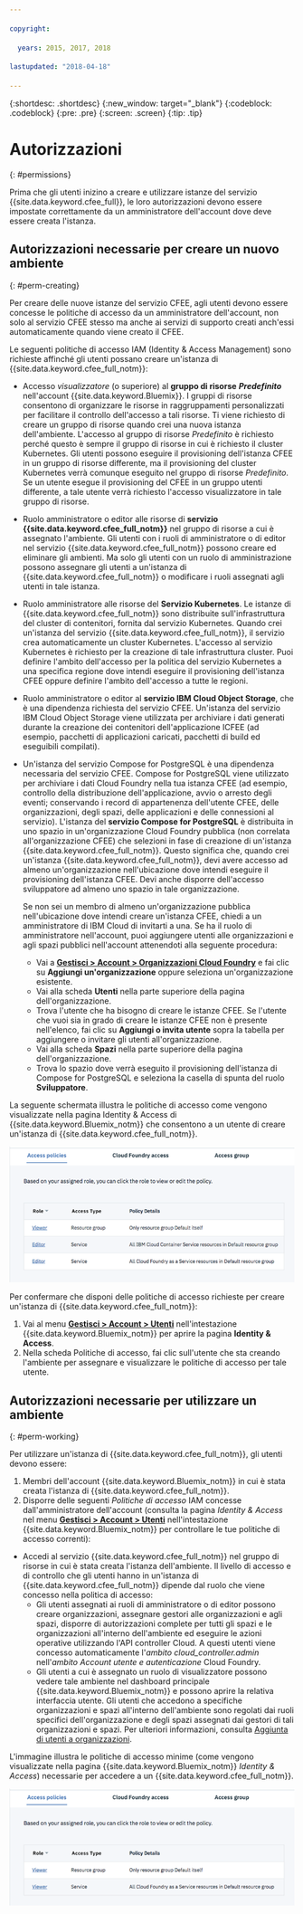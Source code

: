 ```yaml
---

copyright:

  years: 2015, 2017, 2018

lastupdated: "2018-04-18"

---
```


{:shortdesc: .shortdesc}
{:new_window: target="_blank"}
{:codeblock: .codeblock}
{:pre: .pre}
{:screen: .screen}
{:tip: .tip}

# Autorizzazioni
{: #permissions}

Prima che gli utenti inizino a creare e utilizzare istanze del servizio {{site.data.keyword.cfee_full}}, le loro autorizzazioni devono essere impostate correttamente da un amministratore dell'account dove deve essere creata l'istanza. 

## Autorizzazioni necessarie per creare un nuovo ambiente
{: #perm-creating}

Per creare delle nuove istanze del servizio CFEE, agli utenti devono essere concesse le politiche di accesso da un amministratore dell'account, non solo al servizio CFEE stesso ma anche ai servizi di supporto creati anch'essi automaticamente quando viene creato il CFEE.

Le seguenti politiche di accesso IAM (Identity & Access Management) sono richieste affinché gli utenti possano creare un'istanza di {{site.data.keyword.cfee_full_notm}}:

* Accesso _visualizzatore_ (o superiore) al **gruppo di risorse** **_Predefinito_** nell'account {{site.data.keyword.Bluemix}}. I gruppi di risorse consentono di organizzare le risorse in raggruppamenti personalizzati per facilitare il controllo dell'accesso a tali risorse. Ti viene richiesto di creare un gruppo di risorse quando crei una nuova istanza dell'ambiente. L'accesso al gruppo di risorse _Predefinito_ è richiesto perché questo è sempre il gruppo di risorse in cui è richiesto il cluster Kubernetes. Gli utenti possono eseguire il provisioning dell'istanza CFEE in un gruppo di risorse differente, ma il provisioning del cluster Kubernetes verrà comunque eseguito nel gruppo di risorse _Predefinito_.  Se un utente esegue il provisioning del CFEE in un gruppo utenti differente, a tale utente verrà richiesto l'accesso visualizzatore in tale gruppo di risorse.

* Ruolo amministratore o editor alle risorse di **servizio {{site.data.keyword.cfee_full_notm}}** nel gruppo di risorse a cui è assegnato l'ambiente. Gli utenti con i ruoli di amministratore o di editor nel servizio {{site.data.keyword.cfee_full_notm}} possono creare ed eliminare gli ambienti. Ma solo gli utenti con un ruolo di amministrazione possono assegnare gli utenti a un'istanza di {{site.data.keyword.cfee_full_notm}} o modificare i ruoli assegnati agli utenti in tale istanza.
   
* Ruolo amministratore alle risorse del **Servizio Kubernetes**. Le istanze di {{site.data.keyword.cfee_full_notm}} sono distribuite sull'infrastruttura del cluster di contenitori, fornita dal servizio Kubernetes. Quando crei un'istanza del servizio {{site.data.keyword.cfee_full_notm}}, il servizio crea automaticamente un cluster Kubernetes. L'accesso al servizio Kubernetes è richiesto per la creazione di tale infrastruttura cluster. Puoi definire l'ambito dell'accesso per la politica del servizio Kubernetes a una specifica regione dove intendi eseguire il provisioning dell'istanza CFEE oppure definire l'ambito dell'accesso a tutte le regioni.

* Ruolo amministratore o editor al **servizio IBM Cloud Object Storage**, che è una dipendenza richiesta del servizio CFEE. Un'istanza del servizio IBM Cloud Object Storage viene utilizzata per archiviare i dati generati durante la creazione dei contenitori dell'applicazione ICFEE (ad esempio, pacchetti di applicazioni caricati, pacchetti di build ed eseguibili compilati).

* Un'istanza del servizio Compose for PostgreSQL è una dipendenza necessaria del servizio CFEE.  Compose for PostgreSQL viene utilizzato per archiviare i dati Cloud Foundry nella tua istanza CFEE (ad esempio, controllo della distribuzione dell'applicazione, avvio o arresto degli eventi; conservando i record di appartenenza dell'utente CFEE, delle organizzazioni, degli spazi, delle applicazioni e delle connessioni al servizio).  L'istanza del **servizio Compose for PostgreSQL** è distribuita in uno spazio in un'organizzazione Cloud Foundry pubblica (non correlata all'organizzazione CFEE) che selezioni in fase di creazione di un'istanza {{site.data.keyword.cfee_full_notm}}.  Questo significa che, quando crei un'istanza {{site.data.keyword.cfee_full_notm}}, devi avere accesso ad almeno un'organizzazione nell'ubicazione dove intendi eseguire il provisioning dell'istanza CFEE. Devi anche disporre dell'accesso sviluppatore ad almeno uno spazio in tale organizzazione. 

  Se non sei un membro di almeno un'organizzazione pubblica nell'ubicazione dove intendi creare un'istanza CFEE, chiedi a un amministratore di IBM Cloud di invitarti a una. Se ha il ruolo di amministratore nell'account, puoi aggiungere utenti alle organizzazioni e agli spazi pubblici nell'account attenendoti alla seguente procedura:

     * Vai a [**Gestisci > Account > Organizzazioni Cloud Foundry**](https://console.bluemix.net/account/organizations) e fai clic su **Aggiungi un'organizzazione** oppure seleziona un'organizzazione esistente.
     * Vai alla scheda **Utenti** nella parte superiore della pagina dell'organizzazione.
     * Trova l'utente che ha bisogno di creare le istanze CFEE. Se l'utente che vuoi sia in grado di creare le istanze CFEE non è presente nell'elenco, fai clic su **Aggiungi o invita utente** sopra la tabella per aggiungere o invitare gli utenti all'organizzazione.
     * Vai alla scheda **Spazi** nella parte superiore della pagina dell'organizzazione.
     * Trova lo spazio dove verrà eseguito il provisioning dell'istanza di Compose for PostgreSQL e seleziona la casella di spunta del ruolo **Sviluppatore**.

La seguente schermata illustra le politiche di accesso come vengono visualizzate nella pagina Identity & Access di {{site.data.keyword.Bluemix_notm}} che consentono a un utente di creare un'istanza di {{site.data.keyword.cfee_full_notm}}.

![Politiche di accesso](img/AccessPolicies_Creator.png)

Per confermare che disponi delle politiche di accesso richieste per creare un'istanza di {{site.data.keyword.cfee_full_notm}}:
1. Vai al menu [**Gestisci > Account > Utenti**](https://console.bluemix.net/iam/#/users) nell'intestazione {{site.data.keyword.Bluemix_notm}} per aprire la pagina **Identity & Access**.
2. Nella scheda Politiche di accesso, fai clic sull'utente che sta creando l'ambiente per assegnare e visualizzare le politiche di accesso per tale utente.

## Autorizzazioni necessarie per utilizzare un ambiente
{: #perm-working}

Per utilizzare un'istanza di {{site.data.keyword.cfee_full_notm}}, gli utenti devono essere:
1. Membri dell'account {{site.data.keyword.Bluemix_notm}} in cui è stata creata l'istanza di {{site.data.keyword.cfee_full_notm}}.
2. Disporre delle seguenti _Politiche di accesso_ IAM concesse dall'amministratore dell'account (consulta la pagina _Identity & Access_ nel menu [**Gestisci > Account > Utenti**](https://console.bluemix.net/iam/#/users) nell'intestazione {{site.data.keyword.Bluemix_notm}} per controllare le tue politiche di accesso correnti):

  - Accedi al servizio {{site.data.keyword.cfee_full_notm}} nel gruppo di risorse in cui è stata creata l'istanza dell'ambiente. Il livello di accesso e di controllo che gli utenti hanno in un'istanza di {{site.data.keyword.cfee_full_notm}} dipende dal ruolo che viene concesso nella politica di accesso:
     - Gli utenti assegnati ai ruoli di amministratore o di editor possono creare organizzazioni, assegnare gestori alle organizzazioni e agli spazi, disporre di autorizzazioni complete per tutti gli spazi e le organizzazioni all'interno dell'ambiente ed eseguire le azioni operative utilizzando l'API controller Cloud. A questi utenti viene concesso automaticamente l'_ambito cloud_controller.admin_ nell'_ambito Account utente e autenticazione_ Cloud Foundry.
     - Gli utenti a cui è assegnato un ruolo di visualizzatore possono vedere tale ambiente nel dashboard principale {{site.data.keyword.Bluemix_notm}} e possono aprire la relativa interfaccia utente. Gli utenti che accedono a specifiche organizzazioni e spazi all'interno dell'ambiente sono regolati dai ruoli specifici dell'organizzazione e degli spazi assegnati dai gestori di tali organizzazioni e spazi. Per ulteriori informazioni, consulta [Aggiunta di utenti a organizzazioni](add-users.html).

L'immagine illustra le politiche di accesso minime (come vengono visualizzate nella pagina {{site.data.keyword.Bluemix_notm}} _Identity & Access_) necessarie per accedere a un {{site.data.keyword.cfee_full_notm}}.

![Politiche di accesso](img/AccessPolicies_User.png)

